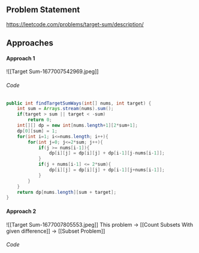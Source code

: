 ## Problem Statement
https://leetcode.com/problems/target-sum/description/

## Approaches
#### Approach 1
![[Target Sum-1677007542969.jpeg]]

###### Code
```java
public int findTargetSumWays(int[] nums, int target) {
	int sum = Arrays.stream(nums).sum();
	if(target > sum || target < -sum)
		return 0;
	int[][] dp = new int[nums.length+1][2*sum+1];
	dp[0][sum] = 1;
	for(int i=1; i<=nums.length; i++){
		for(int j=0; j<=2*sum; j++){
			if(j >= nums[i-1]){
				dp[i][j] = dp[i][j] + dp[i-1][j-nums[i-1]];
			}
			if(j + nums[i-1] <= 2*sum){
				dp[i][j] = dp[i][j] + dp[i-1][j+nums[i-1]];
			}
		}
	}
	return dp[nums.length][sum + target];
}
```

#### Approach 2
![[Target Sum-1677007805553.jpeg]]
This problem -> [[Count Subsets With given difference]] -> [[Subset Problem]]

###### Code
```java

```